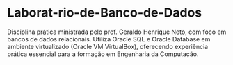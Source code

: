 # Laborat-rio-de-Banco-de-Dados
Disciplina prática ministrada pelo prof. Geraldo Henrique Neto, com foco em bancos de dados relacionais. Utiliza Oracle SQL e Oracle Database em ambiente virtualizado (Oracle VM VirtualBox), oferecendo experiência prática essencial para a formação em Engenharia da Computação.
